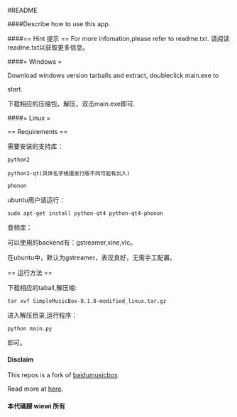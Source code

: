 #README

####Describe how to use this app.

####== Hint 提示 ==
For more infomation,please refer to readme.txt.
请阅读readme.txt以获取更多信息。

####= Windows =

Download windows version tarballs and extract, doubleclick main.exe to 

start.

下载相应的压缩包，解压，双击main.exe即可.


####= Linux =

== Requirements ==

需要安装的支持库：
```
python2

python2-qt(具体名字根据发行版不同可能有出入)

phonon
```

ubuntu用户请运行：

`sudo apt-get install python-qt4 python-qt4-phonon`

音频库：

可以使用的backend有：gstreamer,xine,vlc。

在ubuntu中，默认为gstreamer，表现良好，无需手工配置。

== 运行方法 ==

下载相应的taball,解压缩:

`tar xvf SimpleMusicBox-0.1.8-modified_linux.tar.gz`

进入解压目录,运行程序：

`python main.py`

即可。

#### Disclaim

This repos is a fork of [baidumusicbox](https://code.google.com/p/baidumusicbox/).

Read more at [here](http://forum.ubuntu.org.cn/viewtopic.php?f=137&t=395132).

#### 本代碼歸 wiewi 所有
  